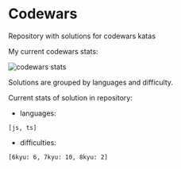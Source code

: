 # Codewars

Repository with solutions for codewars katas

My current codewars stats:

![codewars stats](https://www.codewars.com/users/epifanov-sergey/badges/large)

Solutions are grouped by languages and difficulty.

Current stats of solution in repository:
- languages:
```
[js, ts]
```
- difficulties:
```
[6kyu: 6, 7kyu: 10, 8kyu: 2]
```